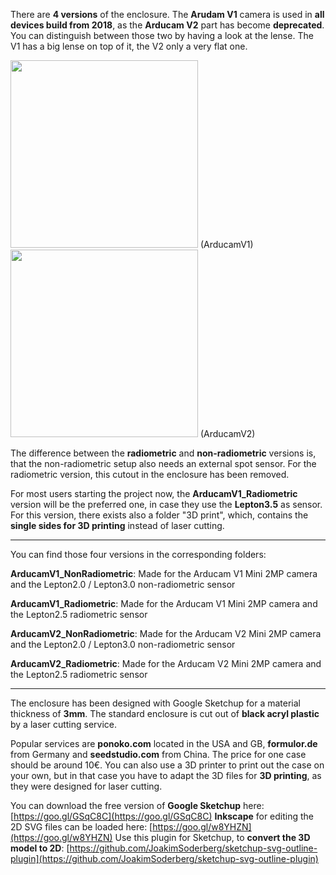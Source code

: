 There are **4 versions** of the enclosure. The **Arudam V1** camera is used in **all devices build from 2018**, as the **Arducam V2** part has become **deprecated**. You can distinguish between those two by having a look at the lense. The V1 has a big lense on top of it, the V2 only a very flat one.

<img src="https://images-na.ssl-images-amazon.com/images/I/61QiB6hqMZL._SX466_.jpg" width="300" />
(ArducamV1)

<img src="http://www.arducam.com/wp-content/uploads/2016/08/ArduCAM-2MP-V2-2-1.jpg" width="300" />
(ArducamV2)

The difference between the **radiometric** and **non-radiometric** versions is, that the non-radiometric setup also needs an external spot sensor. For the radiometric version, this cutout in the enclosure has been removed.

For most users starting the project now, the **ArducamV1_Radiometric** version will be the preferred one, in case they use the **Lepton3.5** as sensor. For this version, there exists also a folder "3D print", which, contains the **single sides for 3D printing** instead of laser cutting.

----------

You can find those four versions in the corresponding folders:

**ArducamV1_NonRadiometric**: Made for the Arducam V1 Mini 2MP camera and the Lepton2.0 / Lepton3.0 non-radiometric sensor

**ArducamV1_Radiometric**: Made for the Arducam V1 Mini 2MP camera and the Lepton2.5 radiometric sensor

**ArducamV2_NonRadiometric**: Made for the Arducam V2 Mini 2MP camera and the Lepton2.0 / Lepton3.0 non-radiometric sensor

**ArducamV2_Radiometric**: Made for the Arducam V2 Mini 2MP camera and the Lepton2.5 radiometric sensor

----------

The enclosure has been designed with Google Sketchup for a material thickness of **3mm**. The standard enclosure is cut out of **black acryl plastic** by a laser cutting service. 

Popular services are **ponoko.com** located in the USA and GB, **formulor.de** from Germany and **seedstudio.com** from China. The price for one case should be around 10€. You can also use a 3D printer to print out the case on your own, but in that case you have to adapt the 3D files for **3D printing**, as they were designed for laser cutting.

You can download the free version of **Google Sketchup** here: [https://goo.gl/GSqC8C](https://goo.gl/GSqC8C)
**Inkscape** for editing the 2D SVG files can be loaded here: [https://goo.gl/w8YHZN](https://goo.gl/w8YHZN)
Use this plugin for Sketchup, to **convert the 3D model to 2D**: [https://github.com/JoakimSoderberg/sketchup-svg-outline-plugin](https://github.com/JoakimSoderberg/sketchup-svg-outline-plugin)